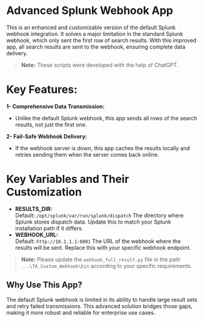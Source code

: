# Advanced Splunk Webhook App
This is an enhanced and customizable version of the default Splunk webhook integration. It solves a major limitation in the standard Splunk webhook, which only sent the first row of search results. With this improved app, all search results are sent to the webhook, ensuring complete data delivery.

> **Note:** These scripts were developed with the help of ChatGPT.

# Key Features:
**1- Comprehensive Data Transmission:**
- Unlike the default Splunk webhook, this app sends all rows of the search results, not just the first one.
  
**2- Fail-Safe Webhook Delivery:**
- If the webhook server is down, this app caches the results locally and retries sending them when the server comes back online.

# Key Variables and Their Customization
- **RESULTS_DIR:**\
Default: `/opt/splunk/var/run/splunk/dispatch`
The directory where Splunk stores dispatch data. Update this to match your Splunk installation path if it differs.
- **WEBHOOK_URL:**\
Default: `http://10.1.1.1:8001`
The URL of the webhook where the results will be sent. Replace this with your specific webhook endpoint.

> **Note:** Please update the `webhook_full_result.py` file in the path `...\TA_Custom_Webhook\bin` according to your specific requirements.

## Why Use This App? ##
The default Splunk webhook is limited in its ability to handle large result sets and retry failed transmissions. This advanced solution bridges those gaps, making it more robust and reliable for enterprise use cases.

